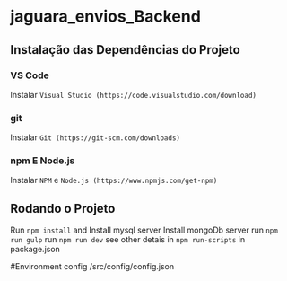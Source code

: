 # jaguara_envios_Backend

## Instalação das Dependências do Projeto

### VS Code
Instalar `Visual Studio (https://code.visualstudio.com/download)`

### git
Instalar `Git (https://git-scm.com/downloads)`

### npm E Node.js
Instalar `NPM` e `Node.js (https://www.npmjs.com/get-npm)`

## Rodando o Projeto

Run `npm install` and
Install mysql server
Install mongoDb server
run `npm run gulp`
run `npm run dev`
see other detais in `npm run-scripts` in package.json

#Environment config
/src/config/config.json

